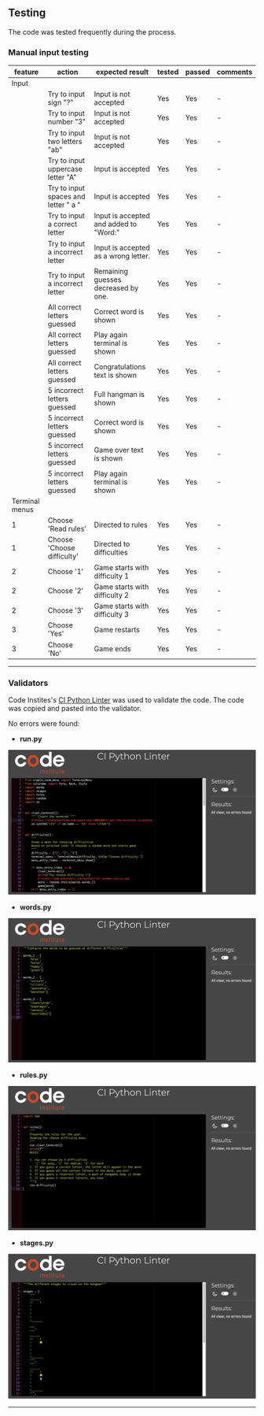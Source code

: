 ## Testing

The code was tested frequently during the process.

### Manual input testing

| feature | action | expected result | tested | passed | comments |
| --- | --- | --- | --- | --- | --- |
| Input | | | | | |
|  | Try to input sign "?" | Input is not accepted | Yes | Yes | - |
|  | Try to input number "3" | Input is not accepted | Yes | Yes | - |
|  | Try to input two letters "ab" | Input is not accepted | Yes | Yes | - |
|  | Try to input uppercase letter "A" | Input is accepted | Yes | Yes | - |
|  | Try to input spaces and letter " a   " | Input is accepted | Yes | Yes | - |
|  | Try to input a correct letter | Input is accepted and added to "Word:" | Yes | Yes | - |
|  | Try to input a incorrect letter | Input is accepted as a wrong letter. | Yes | Yes | - |
|  | Try to input a incorrect letter | Remaining guesses decreased by one. | Yes | Yes | - |
|  | All correct letters guessed | Correct word is shown | Yes | Yes | - |
|  | All correct letters guessed | Play again terminal is shown | Yes | Yes | - |
|  | All correct letters guessed | Congratulations text is shown | Yes | Yes | - |
|  | 5 incorrect letters guessed | Full hangman is shown | Yes | Yes | - |
|  | 5 incorrect letters guessed | Correct word is shown | Yes | Yes | - |
|  | 5 incorrect letters guessed | Game over text is shown | Yes | Yes | - |
|  | 5 incorrect letters guessed | Play again terminal is shown | Yes | Yes | - |
| Terminal menus | | | | | |
| 1 | Choose 'Read rules' | Directed to rules | Yes | Yes | - |
| 1 | Choose 'Choose difficulty' | Directed to difficulties | Yes | Yes | - |
| 2 | Choose '1' | Game starts with difficulty 1 | Yes | Yes | - |
| 2 | Choose '2' | Game starts with difficulty 2 | Yes | Yes | - |
| 2 | Choose '3' | Game starts with difficulty 3 | Yes | Yes | - |
| 3 | Choose 'Yes' | Game restarts | Yes | Yes | - |
| 3 | Choose 'No' | Game ends | Yes | Yes | - |

---

### Validators

Code Instites's [CI Python Linter](https://pep8ci.herokuapp.com/#) was used to validate the code. The code was copied and pasted into the validator.

No errors were found:

- **run.py**

![Python Validator](documentation/linter_run.png)

- **words.py**

![Python Validator](documentation/linter_words.png)

- **rules.py**

![Python Validator](documentation/linter_rules.png)

- **stages.py**

![Python Validator](documentation/linter_stages.png)

---